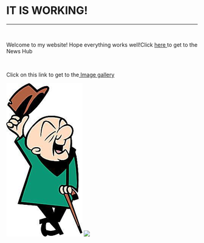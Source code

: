 <!DOCTYPE html>
<h1>IT IS WORKING!</h1>
<hr>
<br>
<p>Welcome to my website! Hope everything works well!Click
<a href="Root_Directory_Folder/Main_Screen" target="_self"> here </a>
to get to the News Hub</p>
<br>
<p>Click on this link to get to the<a href="Image_Gallery/All_pics.html" target="_self"> Image gallery</a></p>
<img src="Root_Directory_Folder/Images/mr-magoo.jpg" alt="Mr. Magoo!"/>
<img src="./Root_Directory_Foler/Images/Spider-Man_Sunset.webp"/>
